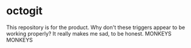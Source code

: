 octogit
=======

This repository is for the product.
Why don't these triggers appear to be working properly? It really makes me sad, to be honest. MONKEYS
MONKEYS
